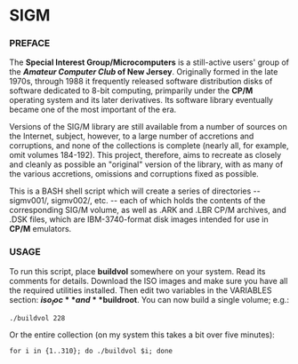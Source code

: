 # SIGM
### PREFACE

The **Special Interest Group/Microcomputers** is a still-active users' group of the **_Amateur Computer Club_ of New Jersey**. Originally formed in the late 1970s, through 1988 it frequently released software distribution disks of software dedicated to 8-bit computing, primparily under the **CP/M** operating system and its later derivatives. Its software library eventually became one of the most important of the era.

Versions of the SIG/M library are still available from a number of sources on the Internet, subject, however, to a large number of accretions and corruptions, and none of the collections is complete (nearly all, for example, omit volumes 184-192). This project, therefore, aims to recreate as closely and cleanly as possible an "original" version of the library, with as many of the various accretions, omissions and corruptions fixed as possible.

This is a BASH shell script which will create a series of directories -- sigmv001/, sigmv002/, etc. -- each of which holds the contents of the corresponding SIG/M volume, as well as .ARK and .LBR CP/M archives, and .DSK files, which are IBM-3740-format disk images intended for use in **CP/M** emulators.

### USAGE

To run this script, place **buildvol** somewhere on your system. Read its comments for details. Download the ISO images and make sure you have all the required utilities installed. Then edit two variables in the VARIABLES section: **$iso_loc** and **$buildroot**. You can now build a single volume; e.g.:
```
./buildvol 228
```
Or the entire collection (on my system this takes a bit over five minutes):
```
for i in {1..310}; do ./buildvol $i; done
```
